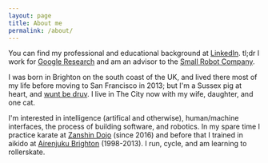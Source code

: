 ```yaml
---
layout: page
title: About me
permalink: /about/
---
```


You can find my professional and educational background at [LinkedIn](https://www.linkedin.com/in/twhume/). tl;dr I work for [Google Research](research.google.com) and am an advisor to the [Small Robot Company](www.smallrobotcompany.com). 

I was born in Brighton on the south coast of the UK, and lived there most of my life before moving to San Francisco in 2013; but I'm a Sussex pig at heart, and [wunt be druv](https://en.wikipedia.org/wiki/We_wunt_be_druv). I live in The City now with my wife, daughter, and one cat.

I'm interested in intelligence (artifical and otherwise), human/machine interfaces, the process of building software, and robotics. In my spare time I practice karate at [Zanshin Dojo](sfgoju.org) (since 2016) and before that I trained in aikido at [Airenjuku Brighton](https://airenjuku.wordpress.com) (1998-2013). I run, cycle, and am learning to rollerskate. 
